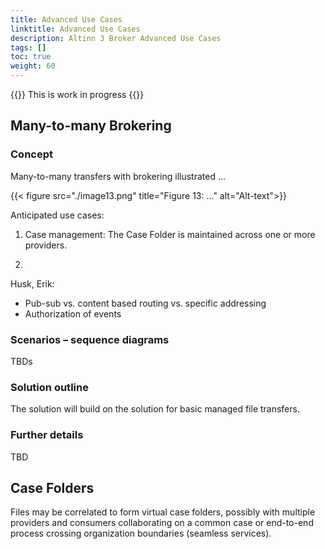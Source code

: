```yaml
---
title: Advanced Use Cases 
linktitle: Advanced Use Cases 
description: Altinn 3 Broker Advanced Use Cases 
tags: []
toc: true
weight: 60
---
```


{{<notice warning>}} <!-- info -->
This is work in progress
{{</notice>}}

## Many-to-many Brokering

### Concept

Many-to-many transfers with brokering illustrated …

{{< figure src="./image13.png" title="Figure 13: ..." alt="Alt-text">}} 

Anticipated use cases:

1.  Case management: The Case Folder is maintained across one or more
    providers.

2.  

Husk, Erik:

- Pub-sub vs. content based routing vs. specific addressing
- Authorization of events

### Scenarios – sequence diagrams
TBDs

### Solution outline
The solution will build on the solution for basic managed file
transfers.

### Further details
TBD

## Case Folders
Files may be correlated to form virtual case folders, possibly with multiple
providers and consumers collaborating on a common case or end-to-end
process crossing organization boundaries (seamless services).